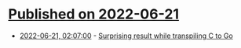 # [Published on 2022-06-21](index.md)

* [2022-06-21, 02:07:00](https://news.ycombinator.com/item?id=31818960) - [Surprising result while transpiling C to Go](https://blog.nobugware.com/post/2022/surprising-result-while-transpiling-go/)
